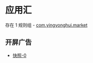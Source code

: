 # 应用汇

存在 1 规则组 - [com.yingyonghui.market](/src/apps/com.yingyonghui.market.ts)

## 开屏广告

- [快照-0](https://i.gkd.li/import/13196213)
